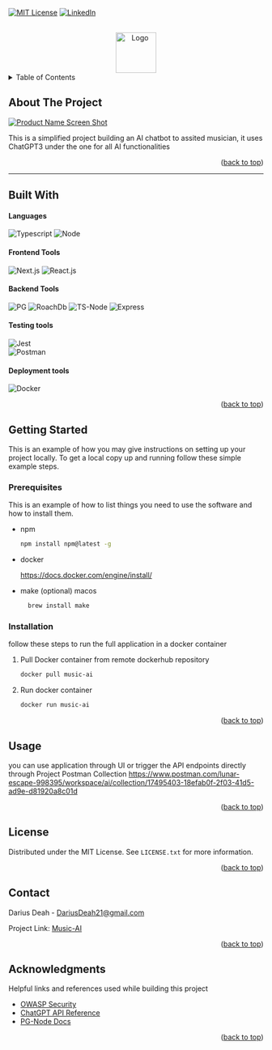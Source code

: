 <a name="readme-top"></a>

[![MIT License][license-shield]][license-url]
[![LinkedIn][linkedin-shield]][linkedin-url]

<!-- PROJECT LOGO -->
<br />
<div align="center">
  <a href="https://github.com/othneildrew/Best-README-Template">
    <img src="images/logo.png" alt="Logo" width="80" height="80">
  </a>

</div>

<!-- TABLE OF CONTENTS -->
<details>
  <summary>Table of Contents</summary>
  <ol>
    <li>
      <a href="#about-the-project">About The Project</a>
      <ul>
        <li><a href="#built-with">Built With</a></li>
      </ul>
    </li>
    <li>
      <a href="#getting-started">Getting Started</a>
      <ul>
        <li><a href="#prerequisites">Prerequisites</a></li>
        <li><a href="#installation">Installation</a></li>
      </ul>
    </li>
    <li><a href="#usage">Usage</a></li>
    <li><a href="#roadmap">Roadmap</a></li>
    <li><a href="#contributing">Contributing</a></li>
    <li><a href="#license">License</a></li>
    <li><a href="#contact">Contact</a></li>
    <li><a href="#acknowledgments">Acknowledgments</a></li>
  </ol>
</details>

<!-- ABOUT THE PROJECT -->

## About The Project

[![Product Name Screen Shot][product-screenshot]](https://example.com)

This is a simplified project building an AI chatbot to assited musician, it uses ChatGPT3 under the one for all AI functionalities

<p align="right">(<a href="#readme-top">back to top</a>)</p>

---

## Built With

#### Languages

![Typescript]
![Node][Node.js]

#### Frontend Tools

![Next.js]
![React.js]

#### Backend Tools

![PG]
![RoachDb]
![TS-Node]
![Express]

#### Testing tools

![Jest]  
 ![Postman]

#### Deployment tools

![Docker]

<p align="right">(<a href="#readme-top">back to top</a>)</p>

<!-- GETTING STARTED -->

## Getting Started

This is an example of how you may give instructions on setting up your project locally.
To get a local copy up and running follow these simple example steps.

### Prerequisites

This is an example of how to list things you need to use the software and how to install them.

- npm

  ```sh
  npm install npm@latest -g
  ```

- docker

  <https://docs.docker.com/engine/install/>

- make (optional) macos

  ```sh
    brew install make
  ```

### Installation

follow these steps to run the full application in a docker container

1. Pull Docker container from remote dockerhub repository

   ```sh
   docker pull music-ai
   ```

2. Run docker container

   ```sh
   docker run music-ai
   ```

<p align="right">(<a href="#readme-top">back to top</a>)</p>

<!-- USAGE EXAMPLES -->

## Usage

you can use application through UI or trigger the API endpoints directly through Project Postman Collection <https://www.postman.com/lunar-escape-998395/workspace/ai/collection/17495403-18efab0f-2f03-41d5-ad9e-d81920a8c01d>

<p align="right">(<a href="#readme-top">back to top</a>)</p>

<!-- ROADMAP -->

<!-- LICENSE -->

## License

Distributed under the MIT License. See `LICENSE.txt` for more information.

<p align="right">(<a href="#readme-top">back to top</a>)</p>

<!-- CONTACT -->

## Contact

Darius Deah - DariusDeah21@gmail.com

Project Link: [Music-AI](https://github.com/DariusDeah/Music-AI-Helper)

<p align="right">(<a href="#readme-top">back to top</a>)</p>

<!-- ACKNOWLEDGMENTS -->

## Acknowledgments

Helpful links and references used while building this project

- [OWASP Security](https://owasp.org/www-project-top-ten/)
- [ChatGPT API Reference](https://platform.openai.com/docs/api-reference)
- [PG-Node Docs](hhttps://node-postgres.com/)

<p align="right">(<a href="#readme-top">back to top</a>)</p>

<!-- MARKDOWN LINKS & IMAGES -->
<!-- https://www.markdownguide.org/basic-syntax/#reference-style-links -->

[license-shield]: https://img.shields.io/github/license/othneildrew/Best-README-Template.svg?style=for-the-badge
[license-url]: https://github.com/othneildrew/Best-README-Template/blob/master/LICENSE.txt
[linkedin-shield]: https://img.shields.io/badge/LinkedIn-0077B5?style=for-the-badge&logo=linkedin&logoColor=white
[linkedin-url]: https://linkedin.com/in/othneildrew
[product-screenshot]: images/screenshot.png
[Next.js]: https://img.shields.io/badge/next.js-000000?style=for-the-badge&logo=nextdotjs&logoColor=white
[React.js]: https://img.shields.io/badge/React-20232A?style=for-the-badge&logo=react&logoColor=61DAFB
[Node.js]: https://img.shields.io/badge/Node.js-43853D?style=for-the-badge&logo=node.js&logoColor=white
[Typescript]: https://img.shields.io/badge/TypeScript-007ACC?style=for-the-badge&logo=typescript&logoColor=white
[TS-Node]: https://img.shields.io/badge/ts--node-3178C6?style=for-the-badge&logo=ts-node&logoColor=white
[Express]: https://img.shields.io/badge/Express.js-404D59?style=for-the-badge
[PG]: https://img.shields.io/badge/PostgreSQL-316192?style=for-the-badge&logo=postgresql&logoColor=white
[RoachDb]: https://img.shields.io/badge/Cockroach%20Labs-6933FF?style=for-the-badge&logo=Cockroach%20Labs&logoColor=white
[Docker]: https://img.shields.io/badge/docker-%230db7ed.svg?style=for-the-badge&logo=docker&logoColor=white
[Postman]: https://img.shields.io/badge/Postman-FF6C37?style=for-the-badge&logo=postman&logoColor=white
[Jest]: https://img.shields.io/badge/Jest-323330?style=for-the-badge&logo=Jest&logoColor=white
